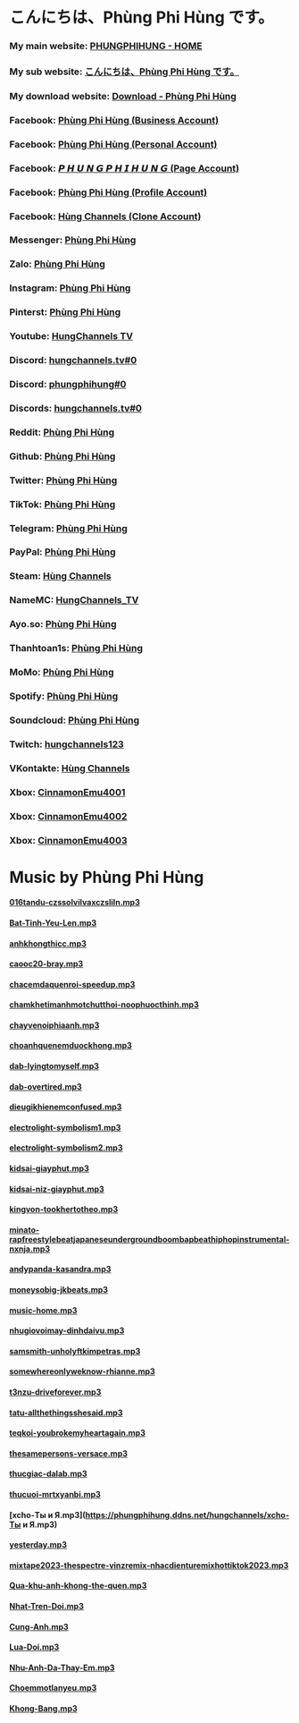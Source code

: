 # こんにちは、Phùng Phi Hùng です。
### My main website: [PHUNGPHIHUNG - HOME](https://phungphihung.ddns.net)
### My sub website: [こんにちは、Phùng Phi Hùng です。](https://kichhoat.ddns.net)
### My download website: [Download - Phùng Phi Hùng](https://archive.phungphihung.repl.co)
### Facebook: [Phùng Phi Hùng (Business Account)](https://www.facebook.com/hungchannels.tv)
### Facebook: [Phùng Phi Hùng (Personal Account)](https://www.facebook.com/User.PhiHung)
### Facebook: [𝙋 𝙃 𝙐 𝙉 𝙂 𝙋 𝙃 𝙄 𝙃 𝙐 𝙉 𝙂 (Page Account)](https://www.facebook.com/HungChannels.REAL)
### Facebook: [Phùng Phi Hùng (Profile Account)](https://www.facebook.com/PhungPhiHung.REAL)
### Facebook: [Hùng Channels (Clone Account)](https://www.facebook.com/profile.php?id=100086552021428)
### Messenger: [Phùng Phi Hùng](https://m.me/HungChannels.TV)
### Zalo: [Phùng Phi Hùng](https://zalo.me/0974612360)
### Instagram: [Phùng Phi Hùng](https://www.instagram.com/hungchannels.tv)
### Pinterst: [Phùng Phi Hùng](https://www.pinterest.com/hungchannels)
### Youtube: [HungChannels TV](https://www.youtube.com/channel/UCQciDuDoCrPc6fIxEqOnDYQ)
### Discord: [hungchannels.tv#0](https://discord.com/users/364714303351160833)
### Discord: [phungphihung#0](https://discord.com/users/739704349453713409)
### Discords: [hungchannels.tv#0](https://dsc.bio/hungchannels)
### Reddit: [Phùng Phi Hùng](https://www.reddit.com/user/HungChannels)
### Github: [Phùng Phi Hùng](https://github.com/hungchannels123)
### Twitter: [Phùng Phi Hùng](https://twitter.com/HungChannels)
### TikTok: [Phùng Phi Hùng](https://www.tiktok.com/@hungchannels)
### Telegram: [Phùng Phi Hùng](https://t.me/hungchannels123)
### PayPal: [Phùng Phi Hùng](https://paypal.me/hungchannels)
### Steam: [Hùng Channels](https://steamcommunity.com/profiles/76561198906308621)
### NameMC: [HungChannels_TV](https://vi.namemc.com/profile/HungChannels_TV.2)
### Ayo.so: [Phùng Phi Hùng](https://ayo.so/hungchannels)
### Thanhtoan1s: [Phùng Phi Hùng](https://thanhtoan1s.com/hungchannels)
### MoMo: [Phùng Phi Hùng](https://me.momo.vn/hungchannels)
### Spotify: [Phùng Phi Hùng](https://open.spotify.com/user/21lo3acioscnsa7osvnskfzoy)
### Soundcloud: [Phùng Phi Hùng](https://soundcloud.com/hung-channels)
### Twitch: [hungchannels123](https://www.twitch.tv/hungchannels123)
### VKontakte: [Hùng Channels](https://vk.com/hungchannels)
### Xbox: [CinnamonEmu4001](https://account.xbox.com/en-us/profile?gamertag=CinnamonEmu4001)
### Xbox: [CinnamonEmu4002](https://account.xbox.com/en-us/profile?gamertag=CinnamonEmu4002)
### Xbox: [CinnamonEmu4003](https://account.xbox.com/en-us/profile?gamertag=CinnamonEmu4003)

# Music by Phùng Phi Hùng
#### [016tandu-czssolvilvaxczsliln.mp3](https://phungphihung.ddns.net/hungchannels/016tandu-czssolvilvaxczsliln.mp3)
#### [Bat-Tinh-Yeu-Len.mp3](https://phungphihung.ddns.net/hungchannels/Bat-Tinh-Yeu-Len.mp3)
#### [anhkhongthicc.mp3](https://phungphihung.ddns.net/hungchannels/anhkhongthicc.mp3)
#### [caooc20-bray.mp3](https://phungphihung.ddns.net/hungchannels/caooc20-bray.mp3)
#### [chacemdaquenroi-speedup.mp3](https://phungphihung.ddns.net/hungchannels/chacemdaquenroi-speedup.mp3)
#### [chamkhetimanhmotchutthoi-noophuocthinh.mp3](https://phungphihung.ddns.net/hungchannels/chamkhetimanhmotchutthoi-noophuocthinh.mp3)
#### [chayvenoiphiaanh.mp3](https://phungphihung.ddns.net/hungchannels/chayvenoiphiaanh.mp3)
#### [choanhquenemduockhong.mp3](https://phungphihung.ddns.net/hungchannels/choanhquenemduockhong.mp3)
#### [dab-lyingtomyself.mp3](https://phungphihung.ddns.net/hungchannels/dab-lyingtomyself.mp3)
#### [dab-overtired.mp3](https://phungphihung.ddns.net/hungchannels/dab-overtired.mp3)
#### [dieugikhienemconfused.mp3](https://phungphihung.ddns.net/hungchannels/dieugikhienemconfused.mp3)
#### [electrolight-symbolism1.mp3](https://phungphihung.ddns.net/hungchannels/electrolight-symbolism1.mp3)
#### [electrolight-symbolism2.mp3](https://phungphihung.ddns.net/hungchannels/electrolight-symbolism2.mp3)
#### [kidsai-giayphut.mp3](https://phungphihung.ddns.net/hungchannels/kidsai-giayphut.mp3)
#### [kidsai-niz-giayphut.mp3](https://phungphihung.ddns.net/hungchannels/kidsai-niz-giayphut.mp3)
#### [kingvon-tookhertotheo.mp3](https://phungphihung.ddns.net/hungchannels/kingvon-tookhertotheo.mp3)
#### [minato-rapfreestylebeatjapaneseundergroundboombapbeathiphopinstrumental-nxnja.mp3](https://phungphihung.ddns.net/hungchannels/minato-rapfreestylebeatjapaneseundergroundboombapbeathiphopinstrumental-nxnja.mp3)
#### [andypanda-kasandra.mp3](https://phungphihung.ddns.net/hungchannels/andypanda-kasandra.mp3)
#### [moneysobig-jkbeats.mp3](https://phungphihung.ddns.net/hungchannels/moneysobig-jkbeats.mp3)
#### [music-home.mp3](https://phungphihung.ddns.net/hungchannels/music-home.mp3)
#### [nhugiovoimay-dinhdaivu.mp3](https://phungphihung.ddns.net/hungchannels/nhugiovoimay-dinhdaivu.mp3)
#### [samsmith-unholyftkimpetras.mp3](https://phungphihung.ddns.net/hungchannels/samsmith-unholyftkimpetras.mp3)
#### [somewhereonlyweknow-rhianne.mp3](https://phungphihung.ddns.net/hungchannels/somewhereonlyweknow-rhianne.mp3)
#### [t3nzu-driveforever.mp3](https://phungphihung.ddns.net/hungchannels/t3nzu-driveforever.mp3)
#### [tatu-allthethingsshesaid.mp3](https://phungphihung.ddns.net/hungchannels/tatu-allthethingsshesaid.mp3)
#### [teqkoi-youbrokemyheartagain.mp3](https://phungphihung.ddns.net/hungchannels/teqkoi-youbrokemyheartagain.mp3)
#### [thesamepersons-versace.mp3](https://phungphihung.ddns.net/hungchannels/thesamepersons-versace.mp3)
#### [thucgiac-dalab.mp3](https://phungphihung.ddns.net/hungchannels/thucgiac-dalab.mp3)
#### [thucuoi-mrtxyanbi.mp3](https://phungphihung.ddns.net/hungchannels/thucuoi-mrtxyanbi.mp3)
#### [xcho-Ты и Я.mp3](https://phungphihung.ddns.net/hungchannels/xcho-Ты и Я.mp3)
#### [yesterday.mp3](https://phungphihung.ddns.net/hungchannels/yesterday.mp3)
#### [mixtape2023-thespectre-vinzremix-nhacdienturemixhottiktok2023.mp3](https://voquangphuc.ddns.net/hungchannels/mixtape2023-thespectre-vinzremix-nhacdienturemixhottiktok2023.mp3)
#### [Qua-khu-anh-khong-the-quen.mp3](https://thanhdieu.com/files/Qua-khu-anh-khong-the-quen.mp3)
#### [Nhat-Tren-Doi.mp3](https://thanhdieu.com/files/Nhat-Tren-Doi.mp3)
#### [Cung-Anh.mp3](https://thanhdieu.com/files/Cung-Anh.mp3)
#### [Lua-Doi.mp3](https://thanhdieu.com/files/Lua-Doi.mp3)
#### [Nhu-Anh-Da-Thay-Em.mp3](https://thanhdieu.com/files/Nhu-Anh-Da-Thay-Em.mp3)
#### [Choemmotlanyeu.mp3](https://thanhdieu.com/files/Choemmotlanyeu.mp3)
#### [Khong-Bang.mp3](https://thanhdieu.com/files/Khong-Bang.mp3)